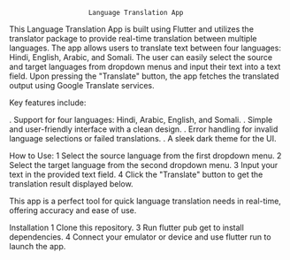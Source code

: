 
                        Language Translation App

This Language Translation App is built using Flutter and utilizes the translator package to provide real-time translation between multiple languages. The app allows users to translate text between four languages: Hindi, English, Arabic, and Somali. The user can easily select the source and target languages from dropdown menus and input their text into a text field. Upon pressing the "Translate" button, the app fetches the translated output using Google Translate services.

Key features include:

. Support for four languages: Hindi, Arabic, English, and Somali.
. Simple and user-friendly interface with a clean design.
. Error handling for invalid language selections or failed        translations.
. A sleek dark theme for the UI.

How to Use:
1 Select the source language from the first dropdown menu.
2 Select the target language from the second dropdown menu.
3 Input your text in the provided text field.
4 Click the "Translate" button to get the translation result  displayed below.

 This app is a perfect tool for quick language translation needs in real-time, offering accuracy and ease of use.

Installation
 1 Clone this repository.
 3 Run flutter pub get to install dependencies.
 4 Connect your emulator or device and use flutter run to launch the app.





